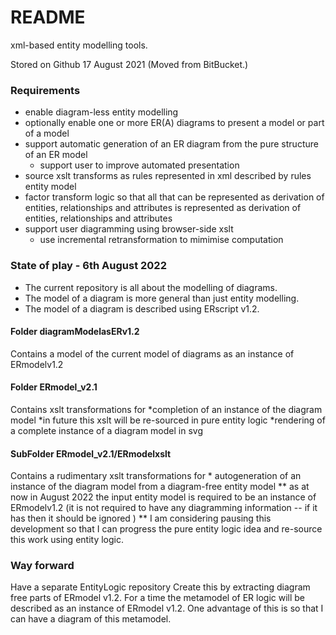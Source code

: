 # README #

xml-based entity modelling tools.

Stored on Github 17 August 2021 (Moved from BitBucket.)

### Requirements

* enable diagram-less entity modelling
* optionally enable one or more ER(A) diagrams to present a model or part of a model  
* support automatic generation of an ER diagram from the pure structure of an ER model
	* support user to improve automated presentation
* source xslt transforms as rules represented in xml described by rules entity model
* factor transform logic so that all that can be represented as derivation of entities, relationships and attributes is represented as derivation of entities, relationships and attributes
* support user diagramming using browser-side xslt
	* use incremental retransformation to mimimise computation

### State of play - 6th August 2022
* The current repository is all about the modelling of diagrams.
* The model of a diagram is more general than just entity modelling.
* The model of a diagram is described using ERscript v1.2.

#### Folder diagramModelasERv1.2
Contains a model of the current model of diagrams as an instance of ERmodelv1.2

#### Folder ERmodel_v2.1 
Contains xslt transformations for
    *completion of an instance of the diagram model
         *in future this xslt will be re-sourced in pure entity logic
    *rendering of a complete instance of a diagram model in svg 

#### SubFolder  ERmodel_v2.1/ERmodelxslt
Contains a rudimentary xslt transformations for
	* autogeneration of an instance of the diagram model from a diagram-free entity model
		** as at now in August 2022 the input entity model is required to be an instance of ERmodelv1.2 (it is not required to have any diagramming information -- if it has then it should be ignored )
		** I am considering pausing this development so that I can progress the pure entity logic idea and re-source this work using entity logic.
### Way forward
Have a separate EntityLogic repository
Create this by extracting diagram free parts of ERmodel v1.2.
For a time the metamodel of ER logic will be described as an instance of ERmodel v1.2. One advantage of this is so that I can have a diagram of this metamodel. 






     
